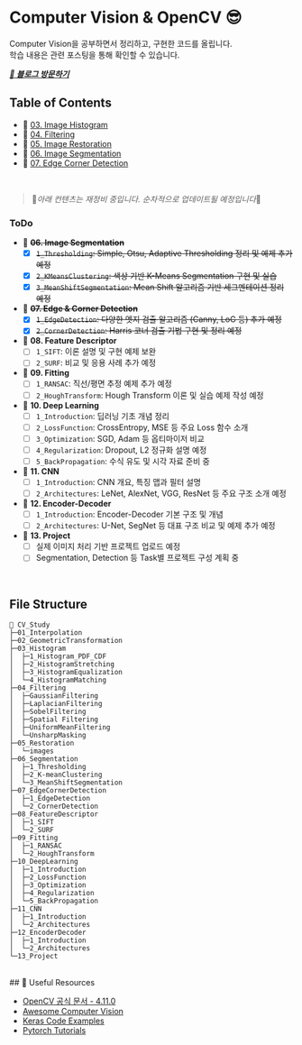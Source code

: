# Computer Vision & OpenCV 😎

Computer Vision을 공부하면서 정리하고, 구현한 코드를 올립니다.  
학습 내용은 관련 포스팅을 통해 확인할 수 있습니다.

***[🔗 블로그 방문하기](https://he-kate1130.tistory.com/category/%F0%9F%A6%84AI/Computer%20Vision)***
<br>



## Table of Contents

- 🧮 [03. Image Histogram](https://github.com/mingyung-park/CV_Study/tree/main/03_Histogram)
- 🧹 [04. Filtering](https://github.com/mingyung-park/CV_Study/tree/main/04_Filtering)
- 🧼 [05. Image Restoration](https://github.com/mingyung-park/CV_Study/tree/main/05_Resotration)
- 🧩 [06. Image Segmentation](https://github.com/mingyung-park/CV_Study/tree/main/06_Segmentation)
- 📐 [07. Edge Corner Detection](https://github.com/mingyung-park/CV_Study/tree/main/07_EdgeCornerDetection)

<br>

> 🚧*아래 컨텐츠는 재정비 중입니다. 순차적으로 업데이트될 예정입니다*🚧

### ToDo
- 🔧 ~~**06. Image Segmentation**~~  
  - [X] ~~`1_Thresholding`: Simple, Otsu, Adaptive Thresholding 정리 및 예제 추가 예정~~  
  - [X] ~~`2_KMeansClustering`: 색상 기반 K-Means Segmentation 구현 및 실습~~  
  - [X] ~~`3_MeanShiftSegmentation`: Mean Shift 알고리즘 기반 세그멘테이션 정리 예정~~  

- 🔧 ~~**07. Edge & Corner Detection**~~  
  - [X] ~~`1_EdgeDetection`: 다양한 엣지 검출 알고리즘 (Canny, LoG 등) 추가 예정~~  
  - [X] ~~`2_CornerDetection`: Harris 코너 검출 기법 구현 및 정리 예정~~  

- 🔧 **08. Feature Descriptor**  
  - [ ] `1_SIFT`: 이론 설명 및 구현 예제 보완  
  - [ ] `2_SURF`: 비교 및 응용 사례 추가 예정  

- 🔧 **09. Fitting**  
  - [ ] `1_RANSAC`: 직선/평면 추정 예제 추가 예정  
  - [ ] `2_HoughTransform`: Hough Transform 이론 및 실습 예제 작성 예정  

- 🔧 **10. Deep Learning**  
  - [ ] `1_Introduction`: 딥러닝 기초 개념 정리  
  - [ ] `2_LossFunction`: CrossEntropy, MSE 등 주요 Loss 함수 소개  
  - [ ] `3_Optimization`: SGD, Adam 등 옵티마이저 비교  
  - [ ] `4_Regularization`: Dropout, L2 정규화 설명 예정  
  - [ ] `5_BackPropagation`: 수식 유도 및 시각 자료 준비 중  

- 🔧 **11. CNN**  
  - [ ] `1_Introduction`: CNN 개요, 특징 맵과 필터 설명  
  - [ ] `2_Architectures`: LeNet, AlexNet, VGG, ResNet 등 주요 구조 소개 예정  

- 🔧 **12. Encoder-Decoder**  
  - [ ] `1_Introduction`: Encoder-Decoder 기본 구조 및 개념  
  - [ ] `2_Architectures`: U-Net, SegNet 등 대표 구조 비교 및 예제 추가 예정  

- 🔧 **13. Project**  
  - [ ] 실제 이미지 처리 기반 프로젝트 업로드 예정  
  - [ ] Segmentation, Detection 등 Task별 프로젝트 구성 계획 중

<br>

## File Structure
```
📂 CV_Study
├─01_Interpolation
├─02_GeometricTransformation
├─03_Histogram
│  ├─1_Histogram_PDF_CDF
│  ├─2_HistogramStretching
│  ├─3_HistogramEqualization
│  └─4_HistogramMatching
├─04_Filtering
│  ├─GaussianFiltering
│  ├─LaplacianFiltering
│  ├─SobelFiltering
│  ├─Spatial Filtering
│  ├─UniformMeanFiltering
│  └─UnsharpMasking
├─05_Restoration
│  └─images
├─06_Segmentation
│  ├─1_Thresholding
│  ├─2_K-meanClustering
│  └─3_MeanShiftSegmentation
├─07_EdgeCornerDetection
│  ├─1_EdgeDetection
│  └─2_CornerDetection
├─08_FeatureDescriptor
│  ├─1_SIFT
│  └─2_SURF
├─09_Fitting
│  ├─1_RANSAC
│  └─2_HoughTransform
├─10_DeepLearning
│  ├─1_Introduction
│  ├─2_LossFunction
│  ├─3_Optimization
│  ├─4_Regularization
│  └─5_BackPropagation
├─11_CNN
│  ├─1_Introduction
│  └─2_Architectures
├─12_EncoderDecoder
│  ├─1_Introduction
│  └─2_Architectures
└─13_Project
```
<br>
## 🧰 Useful Resources

- [OpenCV 공식 문서 - 4.11.0](https://docs.opencv.org/4.11.0/)
- [Awesome Computer Vision](https://github.com/jbhuang0604/awesome-computer-vision)
- [Keras Code Examples](https://keras.io/examples/)
- [Pytorch Tutorials](https://pytorch.org/tutorials/)